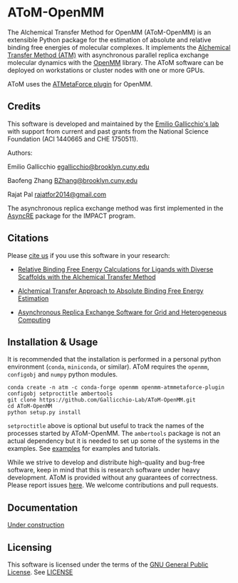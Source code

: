 AToM-OpenMM
==============

The Alchemical Transfer Method for OpenMM (AToM-OpenMM) is an extensible Python package for the estimation of absolute and relative binding free energies of molecular complexes. It implements the [Alchemical Transfer Method (ATM)](https://pubs.acs.org/doi/10.1021/acs.jcim.1c01129) with  asynchronous parallel replica exchange molecular dynamics with the [OpenMM](https://github.com/openmm) library. The AToM software can be deployed on workstations or cluster nodes with one or more GPUs.

AToM uses the [ATMetaForce plugin](https://github.com/Gallicchio-Lab/openmm-atmmetaforce-plugin) for OpenMM.

Credits
-------

This software is developed and maintained by the [Emilio Gallicchio's lab](http://www.compmolbiophysbc.org) with support from current and past grants from the National Science Foundation (ACI 1440665 and CHE 1750511).

Authors:

Emilio Gallicchio <egallicchio@brooklyn.cuny.edu>

Baofeng Zhang BZhang@brooklyn.cuny.edu

Rajat Pal <rajatfor2014@gmail.com>

The asynchronous replica exchange method was first implemented in the [AsyncRE](https://github.com/ComputationalBiophysicsCollaborative/AsyncRE) package for the IMPACT program.

Citations
---------

Please [cite us](http://www.compmolbiophysbc.org/publications) if you use this software in your research:

- [Relative Binding Free Energy Calculations for Ligands with Diverse Scaffolds with the Alchemical Transfer Method](https://pubs.acs.org/doi/10.1021/acs.jcim.1c01129)

- [Alchemical Transfer Approach to Absolute Binding Free Energy Estimation](https://pubs.acs.org/doi/10.1021/acs.jctc.1c00266)

- [Asynchronous Replica Exchange Software for Grid and Heterogeneous Computing](http://www.compmolbiophysbc.org/publications#asyncre_software_2015)

Installation & Usage
--------------------

It is recommended that the installation is performed in a personal python environment (`conda`, `miniconda`, or similar). AToM requires the `openmm`, `configobj` and `numpy` python modules. 

```
conda create -n atm -c conda-forge openmm openmm-atmmetaforce-plugin configobj setproctitle ambertools 
git clone https://github.com/Gallicchio-Lab/AToM-OpenMM.git
cd AToM-OpenMM
python setup.py install
```

`setproctitle` above is optional but useful to track the names of the processes started by AToM-OpenMM. The `ambertools` package is not an actual dependency but it is needed to set up some of the systems in the examples. See [examples](examples/) for examples and tutorials.

While we strive to develop and distribute high-quality and bug-free software, keep in mind that this is research software under heavy development. AToM is provided without any guarantees of correctness. Please report issues [here](https://github.com/Gallicchio-Lab/AToM-OpenMM/issues). We welcome contributions and pull requests.

Documentation
-------------

[Under construction](https://www.compmolbiophysbc.org/atom-openmm)

Licensing
---------

 This software is licensed under the terms of the [GNU General Public License](http://opensource.org/licenses/GPL-3.0). See [LICENSE](LICENSE)
